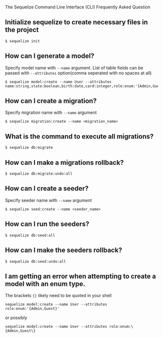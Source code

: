The Sequelize Command Line Interface (CLI) Frequently Asked Question

## Initialize sequelize to create necessary files in the project 
```
$ sequelize init
```

## How can I generate a model?
Specify model name with `--name` argument. List of table fields can be passed with `--attributes` option(comma seperated with no spaces at all)
``` 
$ sequelize model:create --name User --attributes name:string,state:boolean,birth:date,card:integer,role:enum:'{Admin,Guest}'
```

## How can I create a migration?
Specify migration name with `--name` argument
```
$ sequelize migration:create --name <migration_name>
```

## What is the command to execute all migrations?
```
$ sequelize db:migrate
```
## How can I make a migrations rollback?
```
$ sequelize db:migrate:undo:all
```

## How can I create a seeder?
Specify seeder name with `--name` argument
```
$ sequelize seed:create --name <seeder_name> 
```

## How can I run the seeders?
```
$ sequelize db:seed:all
```

## How can I make the seeders rollback?
```
$ sequelize db:seed:undo:all
```

## I am getting an error when attempting to create a model with an enum type.
The brackets `{}` likely need to be quoted in your shell
```
sequelize model:create --name User --attributes role:enum:'{Admin,Guest}'
```
or possibly
```
sequelize model:create --name User --attributes role:enum:\{Admin,Guest\}
```

